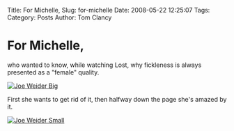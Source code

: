 Title: For Michelle,
Slug: for-michelle
Date: 2008-05-22 12:25:07
Tags: 
Category: Posts
Author: Tom Clancy

# For Michelle,

who wanted to know, while watching Lost, why fickleness is always presented as a "female" quality.

<a href="http://tkc.webfactional.com/blog/wp-content/uploads/2008/05/joe-weider-1.jpg" title="Joe Weider Big"><img src="http://tkc.webfactional.com/blog/wp-content/uploads/2008/05/joe-weider-1.jpg" alt="Joe Weider Big" /></a>

First she wants to get rid of it, then halfway down the page she's amazed by it.

<a href="http://tkc.webfactional.com/blog/wp-content/uploads/2008/05/joe-weider-2.jpg" title="Joe Weider Small"><img src="http://tkc.webfactional.com/blog/wp-content/uploads/2008/05/joe-weider-2.jpg" alt="Joe Weider Small" /></a>
